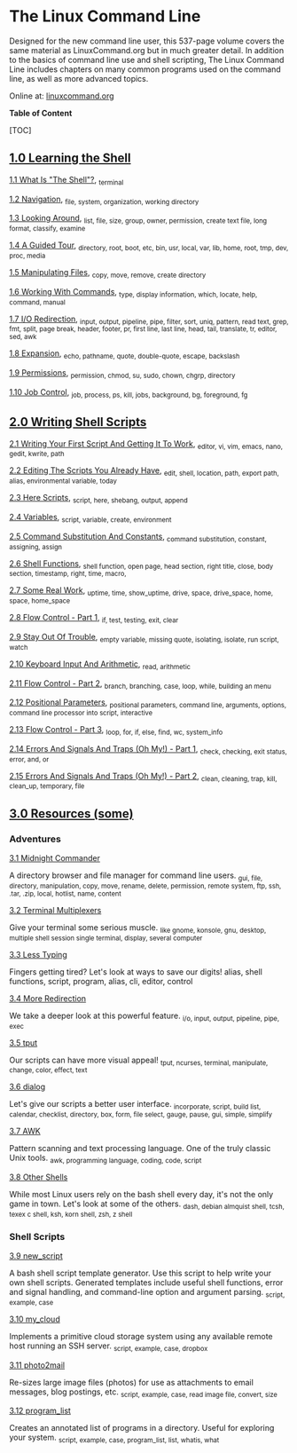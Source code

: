 # The Linux Command Line #

Designed for the new command line user, this 537-page volume covers the same material as LinuxCommand.org but in much greater detail. In addition to the basics of command line use and shell scripting, The Linux Command Line includes chapters on many common programs used on the command line, as well as more advanced topics.

Online at: [linuxcommand.org](http://linuxcommand.org)

**Table of Content**

[TOC]

## [1.0 Learning the Shell](http://linuxcommand.org/lc3_learning_the_shell.php) ##

[1.1 What Is "The Shell"?](http://linuxcommand.org/lc3_lts0010.php),
<sub>terminal</sub>

[1.2 Navigation](http://linuxcommand.org/lc3_lts0020.php),
<sub>file, system, organization, working directory</sub>

[1.3 Looking Around](http://linuxcommand.org/lc3_lts0020.php),
<sub>list, file, size, group, owner, permission, create text file, long format, classify, examine</sub>

[1.4 A Guided Tour](http://linuxcommand.org/lc3_lts0020.php),
<sub>directory, root, boot, etc, bin, usr, local, var, lib, home, root, tmp, dev, proc, media</sub>

[1.5 Manipulating Files](http://linuxcommand.org/lc3_lts0020.php),
<sub>copy, move, remove, create directory</sub>

[1.6 Working With Commands](http://linuxcommand.org/lc3_lts0020.php),
<sub>type, display information, which, locate, help, command, manual</sub>

[1.7 I/O Redirection](http://linuxcommand.org/lc3_lts0020.php),
<sub>input, output, pipeline, pipe, filter, sort, uniq, pattern, read text, grep, fmt, split, page break, header, footer, pr, first line, last line, head, tail, translate, tr, editor, sed, awk</sub>

[1.8 Expansion](http://linuxcommand.org/lc3_lts0020.php),
<sub>echo, pathname, quote, double-quote, escape, backslash</sub>

[1.9 Permissions](http://linuxcommand.org/lc3_lts0020.php),
<sub>permission, chmod, su, sudo, chown, chgrp, directory</sub>

[1.10 Job Control](http://linuxcommand.org/lc3_lts0020.php),
<sub>job, process, ps, kill, jobs, background, bg, foreground, fg</sub>

## [2.0 Writing Shell Scripts](http://linuxcommand.org/lc3_resources.php) ##

[2.1 Writing Your First Script And Getting It To Work](http://linuxcommand.org/lc3_wss0010.php),
<sub>editor, vi, vim, emacs, nano, gedit, kwrite, path</sub>

[2.2 Editing The Scripts You Already Have](http://linuxcommand.org/lc3_wss0020.php),
<sub>edit, shell, location, path, export path, alias, environmental variable, today</sub>

[2.3 Here Scripts](http://linuxcommand.org/lc3_wss0030.php),
<sub>script, here, shebang, output, append</sub>

[2.4 Variables](http://linuxcommand.org/lc3_wss0040.php),
<sub>script, variable, create, environment</sub>

[2.5 Command Substitution And Constants](http://linuxcommand.org/lc3_wss0050.php),
<sub>command substitution, constant, assigning, assign</sub>

[2.6 Shell Functions](http://linuxcommand.org/lc3_wss0060.php),
<sub>shell function, open page, head section, right title, close, body section, timestamp, right, time, macro, </sub>

[2.7 Some Real Work](http://linuxcommand.org/lc3_wss0070.php),
<sub>uptime, time, show_uptime, drive, space, drive_space, home, space, home_space</sub>

[2.8 Flow Control - Part 1](http://linuxcommand.org/lc3_wss0080.php),
<sub>if, test, testing, exit, clear</sub>

[2.9 Stay Out Of Trouble](http://linuxcommand.org/lc3_wss0090.php),
<sub>empty variable, missing quote, isolating, isolate, run script, watch</sub>

[2.10 Keyboard Input And Arithmetic](http://linuxcommand.org/lc3_wss0100.php),
<sub>read, arithmetic</sub>

[2.11 Flow Control - Part 2](http://linuxcommand.org/lc3_wss0110.php),
<sub>branch, branching, case, loop, while, building an menu</sub>

[2.12 Positional Parameters](http://linuxcommand.org/lc3_wss0120.php),
<sub>positional parameters, command line, arguments, options, command line processor into script, interactive</sub>

[2.13 Flow Control - Part 3](http://linuxcommand.org/lc3_wss0130.php),
<sub>loop, for, if, else, find, wc, system_info</sub>

[2.14 Errors And Signals And Traps (Oh My!) - Part 1](http://linuxcommand.org/lc3_wss0140.php),
<sub>check, checking, exit status, error, and, or</sub>

[2.15 Errors And Signals And Traps (Oh My!) - Part 2](http://linuxcommand.org/lc3_wss0150.php),
<sub>clean, cleaning, trap, kill, clean_up, temporary, file</sub>

## [3.0 Resources (some)](http://linuxcommand.org/lc3_resources.php) ##

### Adventures ###

[3.1 Midnight Commander](http://linuxcommand.org/lc3_adv_mc.php)

A directory browser and file manager for command line users.
<sub>gui, file, directory, manipulation, copy, move, rename, delete, permission, remote system, ftp, ssh, .tar, .zip, local, hotlist, name, content</sub>

[3.2 Terminal Multiplexers](http://linuxcommand.org/lc3_adv_termmux.php)

Give your terminal some serious muscle.
<sub>like gnome, konsole, gnu, desktop, multiple shell session single terminal, display, several computer</sub>

[3.3 Less Typing](http://linuxcommand.org/lc3_adv_lesstype.php)

Fingers getting tired? Let's look at ways to save our digits!
</sub>alias, shell functions, script, program, alias, cli, editor, control</sub>

[3.4 More Redirection](http://linuxcommand.org/lc3_adv_redirection.php)

We take a deeper look at this powerful feature.
<sub>i/o, input, output, pipeline, pipe, exec</sub>

[3.5 tput](http://linuxcommand.org/lc3_adv_tput.php)

Our scripts can have more visual appeal!
<sub>tput, ncurses, terminal, manipulate, change, color, effect, text</sub>

[3.6 dialog](http://linuxcommand.org/lc3_adv_dialog.php)

Let's give our scripts a better user interface.
<sub>incorporate, script, build list, calendar, checklist, directory, box, form, file select, gauge, pause, gui, simple, simplify</sub>

[3.7 AWK](http://linuxcommand.org/lc3_adv_awk.php)

Pattern scanning and text processing language. One of the truly classic Unix tools.
<sub>awk, programming language, coding, code, script</sub>

[3.8 Other Shells](http://linuxcommand.org/lc3_adv_othershells.php)

While most Linux users rely on the bash shell every day, it's not the only game in town. Let's look at some of the others.
<sub>dash, debian almquist shell, tcsh, texex c shell, ksh, korn shell, zsh, z shell</sub>

### Shell Scripts ###

[3.9 new_script](http://linuxcommand.org/lc3_new_script.php)

A bash shell script template generator. Use this script to help write your own shell scripts. Generated templates include useful shell functions, error and signal handling, and command-line option and argument parsing.
<sub>script, example, case</sub>

[3.10 my_cloud](http://linuxcommand.org/lc3_my_cloud.php)

Implements a primitive cloud storage system using any available remote host running an SSH server.
<sub>script, example, case, dropbox</sub>

[3.11 photo2mail](http://linuxcommand.org/lc3_photo2mail.php)

Re-sizes large image files (photos) for use as attachments to email messages, blog postings, etc.
<sub>script, example, case, read image file, convert, size</sub>

[3.12 program_list](http://linuxcommand.org/lc3_program_list.php)

Creates an annotated list of programs in a directory. Useful for exploring your system.
<sub>script, example, case, program_list, list, whatis, what</sub>